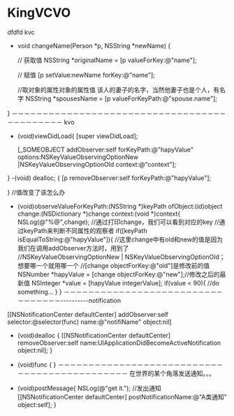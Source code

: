 # KingVCVO
dfdfd
kvc

- void changeName(Person *p, NSString *newName)
{
 
    // 获取值
    NSString *originalName = [p valueForKey:@"name"];
 
    // 赋值
    [p setValue:newName forKey:@"name"];

  //取对象的属性对象的属性值  该人的妻子的名字，当然他妻子也是个人，有名字
 NSString *spousesName = [p valueForKeyPath:@"spouse.name"];
 
}
－－－－－－－－－－－－－－－－－－－－－－－－－－－－－－－－－－－－－－－－－－－－
kvo

- (void)viewDidLoad{
    [super viewDidLoad];

   [_SOMEOBJECT addObserver:self forKeyPath:@"hapyValue" options:NSKeyValueObservingOptionNew |NSKeyValueObservingOptionOld context:@"context"];
 
}
-(void) dealloc;
{
        [p removeObserver:self forKeyPath:@"hapyValue"];

}
//值改变了该怎么办

- (void)observeValueForKeyPath:(NSString *)keyPath ofObject:(id)object change:(NSDictionary *)change context:(void *)context{
  NSLog(@"%@",change);
  //通过打印change，我们可以看到对应的key
  //通过keyPath来判断不同属性的观察者
  if([keyPath isEqualToString:@"hapyValue"]){
    //这里change中有old和new的值是因为我们在调用addObserver方法时，用到了
    //NSKeyValueObservingOptionNew | NSKeyValueObservingOptionOld；想要哪一个就用哪一个
    //[change objectForKey:@"old"]是修改前的值
    NSNumber *hapyValue = [change objectForKey:@"new"];//修改之后的最新值
    NSInteger *value = [hapyValue integerValue];
    if(value < 90){
      //do something...
    }
}
－－－－－－－－－－－－－－－－－－－－－－－－－－－－－－－－－----------notification

[[NSNotificationCenter defaultCenter] addObserver:self selector:@selector(func) name:@"notifiName" object:nil]
- (void)dealloc {
[[NSNotificationCenter defaultCenter] removeObserver:self name:UIApplicationDidBecomeActiveNotification object:nil];
}

- (void)func {
}
－－－－－－－－－－－－－－－－－－－－－－－－－－－－－－－－－－－－－－－－－－－－－
在世界的某个角落发送通知。。。

- (void)postMessage{
    NSLog(@"get it.");
    //发出通知
    [[NSNotificationCenter defaultCenter] postNotificationName:@"A类通知" object:self];
}



